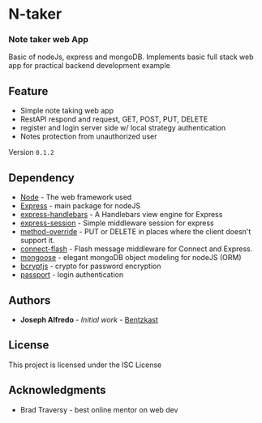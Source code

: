 N-taker
=======
### Note taker web App
Basic of nodeJs, express and mongoDB.
Implements basic full stack web app for
practical backend development example

## Feature
* Simple note taking web app
* RestAPI respond and request, GET, POST, PUT, DELETE
* register and login server side w/ local strategy authentication
* Notes protection from unauthorized user

Version `0.1.2`

## Dependency
* [Node](https://nodejs.org/en/) - The web framework used
* [Express](https://expressjs.com/) - main package for nodeJS
* [express-handlebars](https://github.com/ericf/express-handlebars) - A Handlebars view engine for Express
* [express-session](https://github.com/expressjs/session) - Simple middleware session for express
* [method-override](https://github.com/expressjs/method-override) - PUT or DELETE in places where the client doesn't support it.
* [connect-flash](https://github.com/jaredhanson/connect-flash) - Flash message middleware for Connect and Express.
* [mongoose](http://mongoosejs.com/) - elegant mongoDB object modeling for nodeJS (ORM)
* [bcryptjs](https://www.npmjs.com/package/bcryptjs) - crypto for password encryption
* [passport](https://www.npmjs.com/package/passport) - login authentication


## Authors

* **Joseph Alfredo** - *Initial work* - [Bentzkast](https://github.com/Bentzkast)

## License

This project is licensed under the ISC License

## Acknowledgments

* Brad Traversy - best online mentor on web dev



<!-- ./mongod --directoryperdb --dbpath /Users/Jalfredo/Documents/mongodb-osx-x86_64-3.4.9/data/db --logpath /Users/Jalfredo/Documents/mongodb-osx-x86_64-3.4.9/log/mongo.log --logappend --rest & -->
